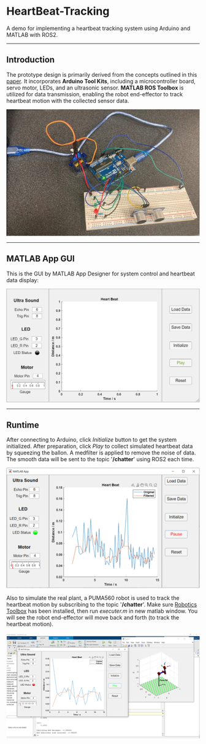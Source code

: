 # HeartBeat-Tracking
A demo for implementing a heartbeat tracking system using Arduino and MATLAB with ROS2.

---

## Introduction

The prototype design is primarily derived from the concepts outlined in this [paper](https://ieeexplore.ieee.org/document/8833632). It incorporates **Arduino Tool Kits**, including a microcontroller board, servo motor, LEDs, and an ultrasonic sensor. **MATLAB ROS Toolbox** is utilized for data transmission, enabling the robot end-effector to track heartbeat motion with the collected sensor data.
<p align="center"><img src="imgs/hardware.jpg" width="640"/></p>

---

## MATLAB App GUI

This is the GUI by MATLAB App Designer for system control and heartbeat data display:
<p align="center"><img src="imgs/app.png" width="700"/></p>

---

## Runtime

After connecting to Arduino, click *Initialize* button to get the system initialized. After preparation, click *Play* to collect simulated heartbeat data by squeezing the ballon. A medfilter is applied to remove the noise of data. The smooth data will be sent to the topic '**/chatter**' using ROS2 each time.
<p align="center"><img src="imgs/play.png" width="700"/></p>

Also to simulate the real plant, a PUMA560 robot is used to track the heartbeat motion by subscribing to the topic '**/chatter**'. Make sure [Robotics Toolbox](https://petercorke.com/toolboxes/robotics-toolbox/) has been installed, then run *executer.m* in new matlab window. You will see the robot end-effector will move back and forth (to track the heartbeat motion).
<p align="center"><img src="imgs/motion-track.png" width="760"/></p>
